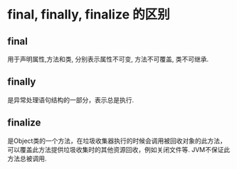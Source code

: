 # final, finally, finalize 的区别
## final
用于声明属性,方法和类, 分别表示属性不可变, 方法不可覆盖, 类不可继承.

## finally
是异常处理语句结构的一部分，表示总是执行.

## finalize
是Object类的一个方法，在垃圾收集器执行的时候会调用被回收对象的此方法，可以覆盖此方法提供垃圾收集时的其他资源回收，例如关闭文件等. JVM不保证此方法总被调用.